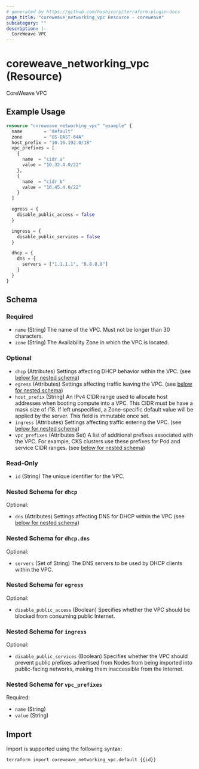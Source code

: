 ```yaml
---
# generated by https://github.com/hashicorp/terraform-plugin-docs
page_title: "coreweave_networking_vpc Resource - coreweave"
subcategory: ""
description: |-
  CoreWeave VPC
---
```


# coreweave_networking_vpc (Resource)

CoreWeave VPC

## Example Usage

```terraform
resource "coreweave_networking_vpc" "example" {
  name        = "default"
  zone        = "US-EAST-04A"
  host_prefix = "10.16.192.0/18"
  vpc_prefixes = [
    {
      name  = "cidr a"
      value = "10.32.4.0/22"
    },
    {
      name  = "cidr b"
      value = "10.45.4.0/22"
    }
  ]

  egress = {
    disable_public_access = false
  }

  ingress = {
    disable_public_services = false
  }

  dhcp = {
    dns = {
      servers = ["1.1.1.1", "8.8.8.8"]
    }
  }
}
```

<!-- schema generated by tfplugindocs -->
## Schema

### Required

- `name` (String) The name of the VPC. Must not be longer than 30 characters.
- `zone` (String) The Availability Zone in which the VPC is located.

### Optional

- `dhcp` (Attributes) Settings affecting DHCP behavior within the VPC. (see [below for nested schema](#nestedatt--dhcp))
- `egress` (Attributes) Settings affecting traffic leaving the VPC. (see [below for nested schema](#nestedatt--egress))
- `host_prefix` (String) An IPv4 CIDR range used to allocate host addresses when booting compute into a VPC.
This CIDR must be have a mask size of /18. If left unspecified, a Zone-specific default value will be applied by the server.
This field is immutable once set.
- `ingress` (Attributes) Settings affecting traffic entering the VPC. (see [below for nested schema](#nestedatt--ingress))
- `vpc_prefixes` (Attributes Set) A list of additional prefixes associated with the VPC. For example, CKS clusters use these prefixes for Pod and service CIDR ranges. (see [below for nested schema](#nestedatt--vpc_prefixes))

### Read-Only

- `id` (String) The unique identifier for the VPC.

<a id="nestedatt--dhcp"></a>
### Nested Schema for `dhcp`

Optional:

- `dns` (Attributes) Settings affecting DNS for DHCP within the VPC (see [below for nested schema](#nestedatt--dhcp--dns))

<a id="nestedatt--dhcp--dns"></a>
### Nested Schema for `dhcp.dns`

Optional:

- `servers` (Set of String) The DNS servers to be used by DHCP clients within the VPC.



<a id="nestedatt--egress"></a>
### Nested Schema for `egress`

Optional:

- `disable_public_access` (Boolean) Specifies whether the VPC should be blocked from consuming public Internet.


<a id="nestedatt--ingress"></a>
### Nested Schema for `ingress`

Optional:

- `disable_public_services` (Boolean) Specifies whether the VPC should prevent public prefixes advertised from Nodes from being imported into public-facing networks, making them inaccessible from the Internet.


<a id="nestedatt--vpc_prefixes"></a>
### Nested Schema for `vpc_prefixes`

Required:

- `name` (String)
- `value` (String)

## Import

Import is supported using the following syntax:

```shell
terraform import coreweave_networking_vpc.default {{id}}
```
